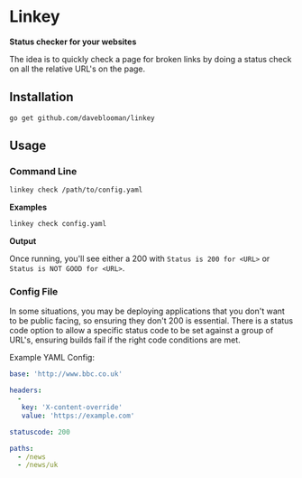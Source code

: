# Linkey

**Status checker for your websites**

The idea is to quickly check a page for broken links by doing a status check on all the relative URL's on the page.

## Installation

    go get github.com/daveblooman/linkey

## Usage

### Command Line

```sh
linkey check /path/to/config.yaml
```

**Examples**

```sh
linkey check config.yaml
```

**Output**

Once running, you'll see either a 200 with `Status is 200 for <URL>` or `Status is NOT GOOD for <URL>`.

### Config File

In some situations, you may be deploying applications that you don't want to be public facing, so ensuring they don't 200 is essential.  There is a status code option to allow a specific status code to be set against a group of URL's, ensuring builds fail if the right code conditions are met.

Example YAML Config:

```yaml
base: 'http://www.bbc.co.uk'

headers:
  -
   key: 'X-content-override'
   value: 'https://example.com'

statuscode: 200

paths:
  - /news
  - /news/uk

```
